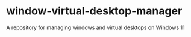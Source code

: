 # window-virtual-desktop-manager
A repository for managing windows and virtual desktops on Windows 11
